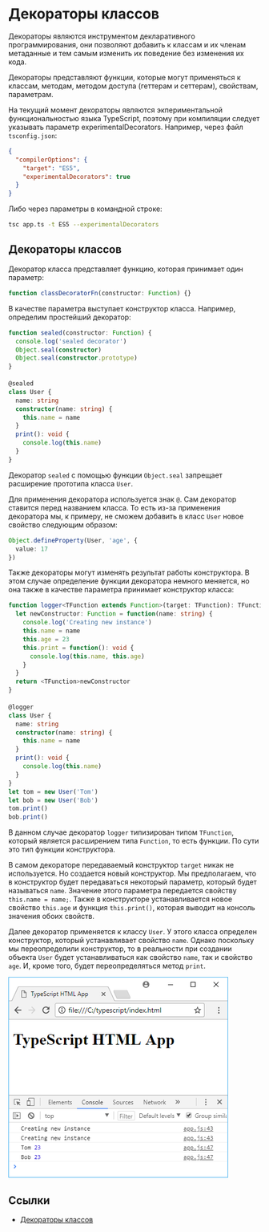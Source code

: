 # Декораторы классов

Декораторы являются инструментом декларативного программирования, они позволяют добавить к классам и их членам метаданные и тем самым изменить их поведение без изменения их кода.

Декораторы представляют функции, которые могут применяться к классам, методам, методом доступа (геттерам и сеттерам), свойствам, параметрам.

На текущий момент декораторы являются экпериментальной функциональностью языка TypeScript, поэтому при компиляции следует указывать параметр experimentalDecorators. Например, через файл `tsconfig.json`:

```json
{
  "compilerOptions": {
    "target": "ES5",
    "experimentalDecorators": true
  }
}
```

Либо через параметры в командной строке:

```bash
tsc app.ts -t ES5 --experimentalDecorators
```

## Декораторы классов

Декоратор класса представляет функцию, которая принимает один параметр:

```typescript
function classDecoratorFn(constructor: Function) {}
```

В качестве параметра выступает конструктор класса. Например, определим простейший декоратор:

```typescript
function sealed(constructor: Function) {
  console.log('sealed decorator')
  Object.seal(constructor)
  Object.seal(constructor.prototype)
}

@sealed
class User {
  name: string
  constructor(name: string) {
    this.name = name
  }
  print(): void {
    console.log(this.name)
  }
}
```

Декоратор `sealed` с помощью функции `Object.seal` запрещает расширение прототипа класса `User`.

Для применения декоратора используется знак `@`. Сам декоратор ставится перед названием класса. То есть из-за применения декоратора мы, к примеру, не сможем добавить в класс `User` новое свойство следующим образом:

```typescript
Object.defineProperty(User, 'age', {
  value: 17
})
```

Также декораторы могут изменять результат работы конструктора. В этом случае определение функции декоратора немного меняется, но она также в качестве параметра принимает конструктор класса:

```typescript
function logger<TFunction extends Function>(target: TFunction): TFunction {
  let newConstructor: Function = function(name: string) {
    console.log('Creating new instance')
    this.name = name
    this.age = 23
    this.print = function(): void {
      console.log(this.name, this.age)
    }
  }
  return <TFunction>newConstructor
}

@logger
class User {
  name: string
  constructor(name: string) {
    this.name = name
  }
  print(): void {
    console.log(this.name)
  }
}
let tom = new User('Tom')
let bob = new User('Bob')
tom.print()
bob.print()
```

В данном случае декоратор `logger` типизирован типом `TFunction`, который является расширением типа `Function`, то есть функции. По сути это тип функции конструктора.

В самом декораторе передаваемый конструктор `target` никак не используется. Но создается новый конструктор. Мы предполагаем, что в конструктор будет передаваться некоторый параметр, который будет называться `name`. Значение этого параметра передается свойству `this.name = name;`. Также в конструкторе устанавливается новое свойство `this.age` и функция `this.print()`, которая выводит на консоль значения обоих свойств.

Далее декоратор применяется к классу `User`. У этого класса определен конструктор, который устанавливает свойство `name`. Однако поскольку мы переопределили конструктор, то в реальности при создании объекта `User` будет устанавливаться как свойство `name`, так и свойство `age`. И, кроме того, будет переопределяться метод `print`.

![Декораторы классов](decor-classes-1.png)

## Ссылки

- [Декораторы классов](https://metanit.com/web/typescript/6.1.php)
